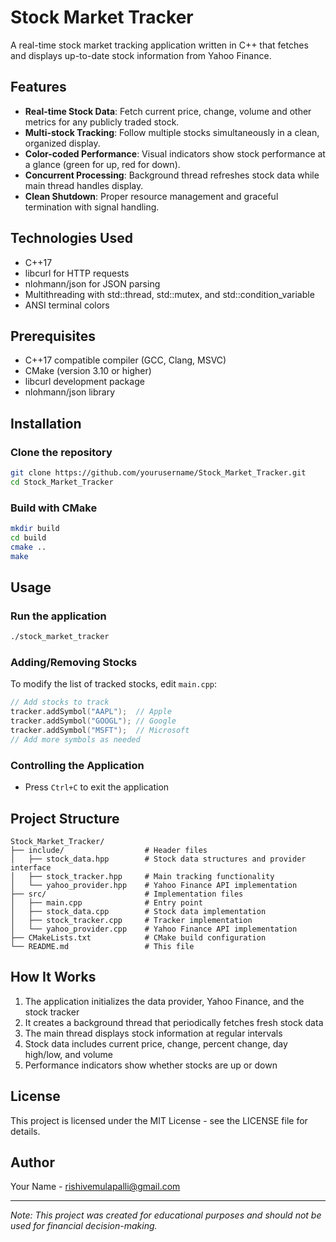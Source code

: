 # Stock Market Tracker

A real-time stock market tracking application written in C++ that fetches and displays up-to-date stock information from Yahoo Finance.

## Features

- **Real-time Stock Data**: Fetch current price, change, volume and other metrics for any publicly traded stock.
- **Multi-stock Tracking**: Follow multiple stocks simultaneously in a clean, organized display.
- **Color-coded Performance**: Visual indicators show stock performance at a glance (green for up, red for down).
- **Concurrent Processing**: Background thread refreshes stock data while main thread handles display.
- **Clean Shutdown**: Proper resource management and graceful termination with signal handling.

## Technologies Used

- C++17
- libcurl for HTTP requests
- nlohmann/json for JSON parsing
- Multithreading with std::thread, std::mutex, and std::condition_variable
- ANSI terminal colors

## Prerequisites

- C++17 compatible compiler (GCC, Clang, MSVC)
- CMake (version 3.10 or higher)
- libcurl development package
- nlohmann/json library

## Installation

### Clone the repository

```bash
git clone https://github.com/yourusername/Stock_Market_Tracker.git
cd Stock_Market_Tracker
```

### Build with CMake

```bash
mkdir build
cd build
cmake ..
make
```

## Usage

### Run the application

```bash
./stock_market_tracker
```

### Adding/Removing Stocks

To modify the list of tracked stocks, edit `main.cpp`:

```cpp
// Add stocks to track
tracker.addSymbol("AAPL");  // Apple
tracker.addSymbol("GOOGL"); // Google
tracker.addSymbol("MSFT");  // Microsoft
// Add more symbols as needed
```

### Controlling the Application

- Press `Ctrl+C` to exit the application

## Project Structure

```
Stock_Market_Tracker/
├── include/                  # Header files
│   ├── stock_data.hpp        # Stock data structures and provider interface
│   ├── stock_tracker.hpp     # Main tracking functionality
│   └── yahoo_provider.hpp    # Yahoo Finance API implementation
├── src/                      # Implementation files
│   ├── main.cpp              # Entry point
│   ├── stock_data.cpp        # Stock data implementation
│   ├── stock_tracker.cpp     # Tracker implementation
│   └── yahoo_provider.cpp    # Yahoo Finance API implementation
├── CMakeLists.txt            # CMake build configuration
└── README.md                 # This file
```

## How It Works

1. The application initializes the data provider, Yahoo Finance, and the stock tracker
2. It creates a background thread that periodically fetches fresh stock data
3. The main thread displays stock information at regular intervals
4. Stock data includes current price, change, percent change, day high/low, and volume
5. Performance indicators show whether stocks are up or down

## License

This project is licensed under the MIT License - see the LICENSE file for details.

## Author

Your Name - [rishivemulapalli@gmail.com](mailto:rishivemulapalli@gmail.com)

---

*Note: This project was created for educational purposes and should not be used for financial decision-making.*
